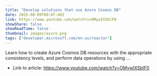```yaml
---
title: "Develop solutions that use Azure Cosmos DB"
date: 2025-08-09T00:07:49Z
link: https://www.youtube.com/watch?v=OMywIXSblF0
showShare: false
showReadTime: false
thumbnail: images/azure.png
tags: ["developer.microsoft.com/en-us/reactor"]
---
```

Learn how to create Azure Cosmos DB resources with the appropriate consistency levels, and perform data operations by using ...

- Link to article: https://www.youtube.com/watch?v=OMywIXSblF0